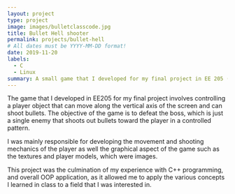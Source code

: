 ```yaml
---
layout: project
type: project
image: images/bulletclasscode.jpg
title: Bullet Hell shooter
permalink: projects/bullet-hell  
# All dates must be YYYY-MM-DD format!
date: 2019-11-20
labels:
  - C
  - Linux
summary: A small game that I developed for my final project in EE 205 (Object Oriented Programming).
---
```


 

The game that I developed in EE205 for my final project involves controlling a player object that can move along the vertical axis of the screen and can shoot bullets. The objective of the game is to defeat the boss, which is just a single enemy that shoots out bullets toward the player in a controlled pattern. 

I was mainly responsible for developing the movement and shooting mechanics of the player as well the graphical aspect of the game such as the textures and player models, which were images. 

This project was the culmination of my experience with C++ programming, and overall OOP application, as it allowed me to apply the various concepts I learned in class to a field that I was interested in. 
